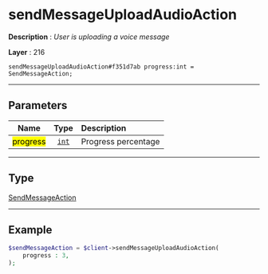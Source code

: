 # sendMessageUploadAudioAction

**Description** : *User is uploading a voice message*

**Layer** : 216

```tl
sendMessageUploadAudioAction#f351d7ab progress:int = SendMessageAction;
```

---

## Parameters

| Name | Type | Description |
| :---: | :---: | :--- |
| <mark>progress</mark> | [`int`](type/int) | Progress percentage |

---

## Type

[SendMessageAction](type/SendMessageAction)

---

## Example

```php
$sendMessageAction = $client->sendMessageUploadAudioAction(
	progress : 3,
);
```